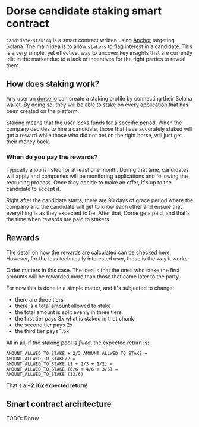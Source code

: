 # Dorse candidate staking smart contract

`candidate-staking` is a smart contract written using [Anchor](https://github.com/coral-xyz/anchor)
targeting Solana. The main idea is to allow `stakers` to flag interest in a candidate. This is a very
simple, yet effective, way to uncover key insights that are currently idle in the market due to a lack
of incentives for the right parties to reveal them.

## How does staking work?

Any user on [dorse.io](https://dorse.io) can create a staking profile by connecting their Solana wallet.
By doing so, they will be able to stake on every application that has been created on the platform.

Staking means that the user _locks_ funds for a specific period. When the company decides to hire a candidate,
those that have accurately staked will get a reward while those who did not bet on the right horse,
will just get their money back.

### When do you pay the rewards?

Typically a job is listed for at least one month. During that time, candidates will apply and companies will
be monitoring applications and following the recruiting process. Once they decide to make an offer, it's up
to the candidate to accept it.

Right after the candidate starts, there are 90 days of grace period where the company and the candidate will
get to know each other and ensure that everything is as they expected to be. After that, Dorse gets paid, and
that's the time when rewards are paid to stakers.

## Rewards

The detail on how the rewards are calculated can be checked [here](https://github.com/madrugada-labs/candidate-staking/blob/5c553fa8018d4d049109bc17a6b1b3e266f471a8/programs/application/src/reward_calculator.rs#L25). However, for the less technically interested user, these is the way it works:

Order matters in this case. The idea is that the ones who stake the first amounts will be rewarded more than
those that come later to the party.

For now this is done in a simple matter, and it's subjected to change:

- there are three tiers
- there is a total amount allowed to stake
- the total amount is split evenly in three tiers
- the first tier pays 3x what is staked in that chunk
- the second tier pays 2x
- the third tier pays 1.5x

All in all, if the staking pool is _filled_, the expected return is:

```
AMOUNT_ALLWED_TO_STAKE + 2/3 AMOUNT_ALLWED_TO_STAKE + AMOUNT_ALLWED_TO_STAKE/2 =
AMOUNT_ALLWED_TO_STAKE (1 + 2/3 + 1/2) =
AMOUNT_ALLWED_TO_STAKE (6/6 + 4/6 + 3/6) =
AMOUNT_ALLWED_TO_STAKE (13/6)
```

That's a **~2.16x expected return**!

## Smart contract architecture

TODO: Dhruv
